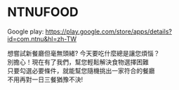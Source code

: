 # NTNUFOOD

Google play: https://play.google.com/store/apps/details?id=com.ntnu&hl=zh-TW

想嘗試新餐廳但毫無頭緒? 今天要吃什麼總是讓您煩惱？  
別擔心！現在有了我們，幫您輕鬆解決食物選擇困難  
只要勾選必要條件，就能幫您隨機挑出一家符合的餐廳  
不用再對一日三餐猶豫不決!  